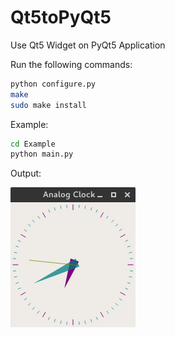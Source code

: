 # Qt5toPyQt5
Use Qt5 Widget on PyQt5 Application


Run the following commands:

```bash
python configure.py
make 
sudo make install
```
       
Example:

```bash
cd Example
python main.py
```
 
Output: 


![](Screenshot.png) 